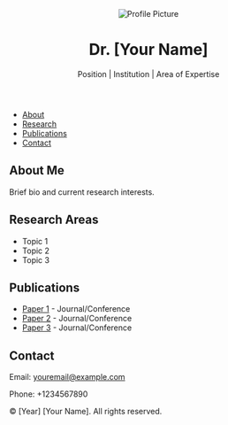 <html lang="en">
<head>
    <meta charset="UTF-8">
    <meta name="viewport" content="width=device-width, initial-scale=1.0">
    <title>My Academic Portfolio</title>
    <link rel="stylesheet" href="styles.css">
</head>
<body>
    <header>
        <div class="profile">
            <img src="profile.jpg" alt="Profile Picture" class="profile-pic">
            <h1>Dr. [Your Name]</h1>
            <p>Position | Institution | Area of Expertise</p>
        </div>
    </header>
    <nav>
        <ul>
            <li><a href="#about">About</a></li>
            <li><a href="#research">Research</a></li>
            <li><a href="#publications">Publications</a></li>
            <li><a href="#contact">Contact</a></li>
        </ul>
    </nav>
    <main>
        <section id="about">
            <h2>About Me</h2>
            <p>Brief bio and current research interests.</p>
        </section>
        <section id="research">
            <h2>Research Areas</h2>
            <ul>
                <li>Topic 1</li>
                <li>Topic 2</li>
                <li>Topic 3</li>
            </ul>
        </section>
        <section id="publications">
            <h2>Publications</h2>
            <ul>
                <li><a href="#">Paper 1</a> - Journal/Conference</li>
                <li><a href="#">Paper 2</a> - Journal/Conference</li>
                <li><a href="#">Paper 3</a> - Journal/Conference</li>
            </ul>
        </section>
        <section id="contact">
            <h2>Contact</h2>
            <p>Email: <a href="mailto:youremail@example.com">youremail@example.com</a></p>
            <p>Phone: +1234567890</p>
        </section>
    </main>
    <footer>
        <p>© [Year] [Your Name]. All rights reserved.</p>
    </footer>
</body>
</html>
